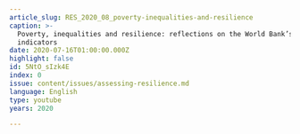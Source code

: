 ```yaml
---
article_slug: RES_2020_08_poverty-inequalities-and-resilience
caption: >-
  Poverty, inequalities and resilience: reflections on the World Bank’s
  indicators
date: 2020-07-16T01:00:00.000Z
highlight: false
id: 5NtO_sIzk4E
index: 0
issue: content/issues/assessing-resilience.md
language: English
type: youtube
years: 2020

---
```

